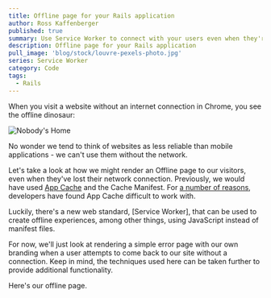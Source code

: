 ```yaml
---
title: Offline page for your Rails application
author: Ross Kaffenberger
published: true
summary: Use Service Worker to connect with your users even when they're not
description: Offline page for your Rails application
pull_image: 'blog/stock/louvre-pexels-photo.jpg'
series: Service Worker
category: Code
tags:
  - Rails
---
```


When you visit a website without an internet connection in Chrome, you see the
offline dinosaur:

![Nobody's Home](screenshots/screenshot-offline-chrome.jpg)

No wonder we tend to think of websites as less reliable than mobile applications - we can't use them without the network.

Let's take a look at how we might render an Offline page to our visitors, even when they've lost their network connection. Previously, we would have used [App Cache](http://diveintohtml5.info/offline.html) and the Cache Manifest. For [a number of reasons](http://alistapart.com/article/application-cache-is-a-douchebag), developers have found App Cache difficult to work with.

Luckily, there's a new web standard, [Service Worker], that can be used to create
offline experiences, among other things, using JavaScript instead of manifest
files.

For now, we'll just look at rendering a simple error page with our own branding
when a user attempts to come back to our site without a connection. Keep in
mind, the techniques used here can be taken further to provide additional functionality.

Here's our offline page.

<script src="https://gist.github.com/rossta/c4f6de214a138a355a9993c7cdadbdc0.js"></script>
